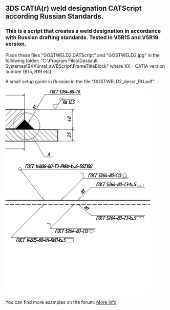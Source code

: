 ## 3DS CATIA(r) weld designation CATScript according Russian Standards.
### This is a script that creates a weld designation in accordance with Russian drafting standards. Tested in V5R15 and V5R19 version.

Place these files "GOSTWELD2.CATScript" and "GOSTWELD2.jpg" in the following folder:
"C:\Program Files\Dassault Systemes\BXX\intel_a\VBScript\FrameTitleBlock"
where XX - CATIA version number (B15, B19 etc).

A small setup guide in Russian in the file "GOSTWELD2_descr_RU.pdf".


![Preview image](https://github.com/Lab-V/CATIA_GOST_WELD_SYMBOL/blob/main/GOSTWELD2.jpg)

You can find more examples on the forum:
[More info](http://www.plm-forum.ru/forum/)
